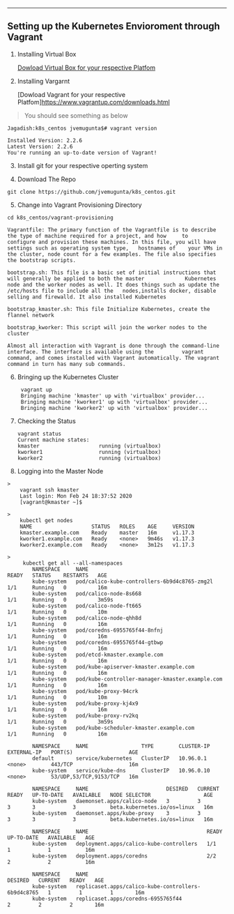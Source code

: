 ---

## Setting up the Kubernetes Envioroment through Vagrant

1. Installing Virtual Box

    [Dowload Virtual Box for your respective Platfom](https://www.virtualbox.org/)

2. Installing Vargarnt

    [Dowload Vagrant for your respective Platfom]https://www.vagrantup.com/downloads.html

>  You should see something as below
    
    Jagadish:k8s_centos jvemugunta$# vagrant version
   
    Installed Version: 2.2.6
    Latest Version: 2.2.6
    You're running an up-to-date version of Vagrant!

  3. Install git for your respective operting system
  
  4. Download The Repo  
  
    git clone https://github.com/jvemugunta/k8s_centos.git
    
  5. Change into Vagrant Provisioning Directory
  
    cd k8s_centos/vagrant-provisioning
    
> 

    Vagrantfile: The primary function of the Vagrantfile is to describe the type of machine required for a project, and how     to    configure and provision these machines. In this file, you will have settings such as operating system type,   hostnames of    your VMs in the cluster, node count for a few examples. The file also specifies the bootstrap scripts.

    bootstrap.sh: This file is a basic set of initial instructions that will generally be applied to both the master             Kubernetes node and the worker nodes as well. It does things such as update the /etc/hosts file to include all the   nodes,installs docker, disable selling and firewalld. It also installed Kubernetes 

    bootstrap_kmaster.sh: This file Initialize Kubernetes, create the flannel network

    bootstrap_kworker: This script will join the worker nodes to the cluster

    Almost all interaction with Vagrant is done through the command-line interface. The interface is available using the         vagrant command, and comes installed with Vagrant automatically. The vagrant command in turn has many sub commands.  
    
6. Bringing up the Kubernetes Cluster

    > 
        vagrant up
        Bringing machine 'kmaster' up with 'virtualbox' provider...
        Bringing machine 'kworker1' up with 'virtualbox' provider...
        Bringing machine 'kworker2' up with 'virtualbox' provider...
        
    
7.  Checking the Status

    >
        vagrant status
        Current machine states:
        kmaster                   running (virtualbox)
        kworker1                  running (virtualbox)
        kworker2                  running (virtualbox)
        
8.   Logging into the Master Node

    >
        vagrant ssh kmaster
        Last login: Mon Feb 24 18:37:52 2020
        [vagrant@kmaster ~]$ 
        
    >
        kubectl get nodes
        NAME                   STATUS   ROLES    AGE     VERSION
        kmaster.example.com    Ready    master   16m     v1.17.3
        kworker1.example.com   Ready    <none>   9m46s   v1.17.3
        kworker2.example.com   Ready    <none>   3m12s   v1.17.3
        
    > 
         kubectl get all --all-namespaces
            NAMESPACE     NAME                                              READY   STATUS    RESTARTS   AGE
            kube-system   pod/calico-kube-controllers-6b9d4c8765-zmg2l      1/1     Running   0          16m
            kube-system   pod/calico-node-8s668                             1/1     Running   0          3m59s
            kube-system   pod/calico-node-ft665                             1/1     Running   0          10m
            kube-system   pod/calico-node-qhh8d                             1/1     Running   0          16m
            kube-system   pod/coredns-6955765f44-8nfnj                      1/1     Running   0          16m
            kube-system   pod/coredns-6955765f44-gtbwp                      1/1     Running   0          16m
            kube-system   pod/etcd-kmaster.example.com                      1/1     Running   0          16m
            kube-system   pod/kube-apiserver-kmaster.example.com            1/1     Running   0          16m
            kube-system   pod/kube-controller-manager-kmaster.example.com   1/1     Running   0          16m
            kube-system   pod/kube-proxy-94crk                              1/1     Running   0          10m
            kube-system   pod/kube-proxy-kj4x9                              1/1     Running   0          16m
            kube-system   pod/kube-proxy-rv2kq                              1/1     Running   0          3m59s
            kube-system   pod/kube-scheduler-kmaster.example.com            1/1     Running   0          16m

            NAMESPACE     NAME                 TYPE        CLUSTER-IP   EXTERNAL-IP   PORT(S)                  AGE
            default       service/kubernetes   ClusterIP   10.96.0.1    <none>        443/TCP                  16m
            kube-system   service/kube-dns     ClusterIP   10.96.0.10   <none>        53/UDP,53/TCP,9153/TCP   16m

            NAMESPACE     NAME                         DESIRED   CURRENT   READY   UP-TO-DATE   AVAILABLE   NODE SELECTOR                 AGE
            kube-system   daemonset.apps/calico-node   3         3         3       3            3           beta.kubernetes.io/os=linux   16m
            kube-system   daemonset.apps/kube-proxy    3         3         3       3            3           beta.kubernetes.io/os=linux   16m

            NAMESPACE     NAME                                      READY   UP-TO-DATE   AVAILABLE   AGE
            kube-system   deployment.apps/calico-kube-controllers   1/1     1            1           16m
            kube-system   deployment.apps/coredns                   2/2     2            2           16m

            NAMESPACE     NAME                                                 DESIRED   CURRENT   READY   AGE
            kube-system   replicaset.apps/calico-kube-controllers-6b9d4c8765   1         1         1       16m
            kube-system   replicaset.apps/coredns-6955765f44                   2         2         2       16m

       

        

